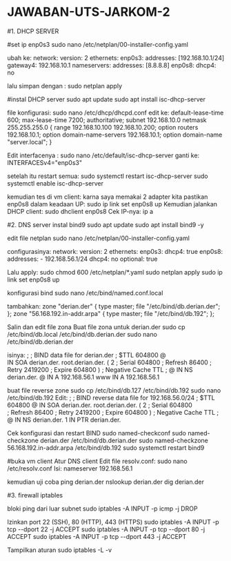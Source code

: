 # JAWABAN-UTS-JARKOM-2
#1. DHCP SERVER

#set ip enp0s3
sudo nano /etc/netplan/00-installer-config.yaml

ubah ke:
network: 
  version: 2 
  ethernets: 
    enp0s3: 
      addresses: [192.168.10.1/24] 
      gateway4: 192.168.10.1 
      nameservers: 
        addresses: [8.8.8.8] 
    enp0s8: 
      dhcp4: no 

lalu simpan dengan :
sudo netplan apply

#instal DHCP server
sudo apt update 
sudo apt install isc-dhcp-server 

file konfigurasi: 
sudo nano /etc/dhcp/dhcpd.conf 
edit ke: 
default-lease-time 600; 
max-lease-time 7200; 
authoritative; 
subnet 192.168.10.0 netmask 255.255.255.0 { 
 range 192.168.10.100 192.168.10.200; 
 option routers 192.168.10.1; 
 option domain-name-servers 192.168.10.1; 
 option domain-name "server.local"; 
} 

Edit interfacenya : 
sudo nano /etc/default/isc-dhcp-server 
ganti ke: 
INTERFACESv4="enp0s3"

setelah itu restart semua:
sudo systemctl restart isc-dhcp-server 
sudo systemctl enable isc-dhcp-server 

kemudian tes di vm client:
karna saya memakai 2 adapter kita pastikan enp0s8 dalam keadaan UP: 
sudo ip link set enp0s8 up 
Kemudian jalankan DHCP client: 
sudo dhclient enp0s8 
Cek IP-nya: 
ip a 



#2. DNS server
instal bind9
sudo apt update
sudo apt install bind9 -y 

edit file netplan
sudo nano /etc/netplan/00-installer-config.yaml 

configurasinya:
network: 
  version: 2 
  ethernets: 
    enp0s3: 
      dhcp4: true 
    enp0s8: 
      addresses: 
        - 192.168.56.1/24 
      dhcp4: no 
      optional: true 

Lalu apply: 
sudo chmod 600 /etc/netplan/*.yaml 
sudo netplan apply 
sudo ip link set enp0s8 up 

konfigurasi bind
sudo nano /etc/bind/named.conf.local 

tambahkan:
zone "derian.der" { 
     type master; 
     file "/etc/bind/db.derian.der"; 
}; 
zone "56.168.192.in-addr.arpa" { 
     type master; 
     file "/etc/bind/db.192"; 
}; 

Salin dan edit file zona 
Buat file zona untuk derian.der 
sudo cp /etc/bind/db.local /etc/bind/db.derian.der 
sudo nano /etc/bind/db.derian.der 

isinya:
; 
; BIND data file for derian.der 
; 
$TTL    604800 
@       
IN      SOA     derian.der. root.derian.der. ( 
2         ; Serial 
604800         ; Refresh 
86400         ; Retry 
2419200         ; Expire 
604800 )       ; Negative Cache TTL 
; 
@       IN      NS      derian.der. 
@       IN      A       192.168.56.1 
www     IN      A       192.168.56.1 

buat file reverse zone
sudo cp /etc/bind/db.127 /etc/bind/db.192 
sudo nano /etc/bind/db.192 
Edit: 
; 
; BIND reverse data file for 192.168.56.0/24 
; 
$TTL    604800 
@       IN      SOA     derian.der. root.derian.der. ( 
2         ; Serial 
604800         
; Refresh 
86400         ; Retry 
2419200         ; Expire 
604800 )       ; Negative Cache TTL 
; 
@       IN      NS      derian.der. 
1       IN      PTR     derian.der.

Cek konfigurasi dan restart BIND 
sudo named-checkconf 
sudo named-checkzone derian.der /etc/bind/db.derian.der 
sudo named-checkzone 56.168.192.in-addr.arpa /etc/bind/db.192 
sudo systemctl restart bind9 


#buka vm client
Atur DNS client
Edit file resolv.conf: 
sudo nano /etc/resolv.conf 
Isi: 
nameserver 192.168.56.1 

kemudian uji coba
ping derian.der 
nslookup derian.der 
dig derian.der 


#3. firewall iptables

bloki ping dari luar subnet 
sudo iptables -A INPUT -p icmp -j DROP 

Izinkan port 22 (SSH), 80 (HTTP), 443 (HTTPS) 
sudo iptables -A INPUT -p tcp --dport 22 -j ACCEPT 
sudo iptables -A INPUT -p tcp --dport 80 -j ACCEPT 
sudo iptables -A INPUT -p tcp --dport 443 -j ACCEPT 

Tampilkan aturan 
sudo iptables -L -v 


